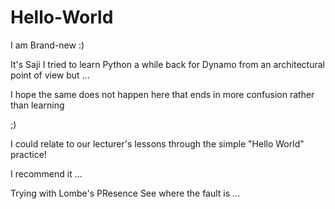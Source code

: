 # Hello-World
I am Brand-new :)

It's Saji 
I tried to learn Python a while back for Dynamo from an architectural point of view but ... 

I hope the same does not happen here that ends in more confusion rather than learning

;)


I could relate to our lecturer's lessons through the simple "Hello World" practice!

I recommend it ... 


Trying with Lombe's PResence 
See where the fault is ...
